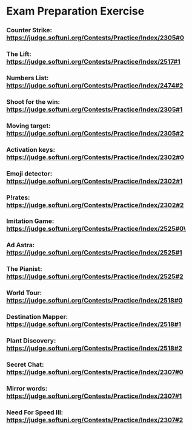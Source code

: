 # Exam Preparation Exercise
### Counter Strike: https://judge.softuni.org/Contests/Practice/Index/2305#0
### The Lift: https://judge.softuni.org/Contests/Practice/Index/2517#1
### Numbers List: https://judge.softuni.org/Contests/Practice/Index/2474#2
### Shoot for the win: https://judge.softuni.org/Contests/Practice/Index/2305#1
### Moving target: https://judge.softuni.org/Contests/Practice/Index/2305#2
### Activation keys: https://judge.softuni.org/Contests/Practice/Index/2302#0
### Emoji detector: https://judge.softuni.org/Contests/Practice/Index/2302#1
### P!rates: https://judge.softuni.org/Contests/Practice/Index/2302#2
### Imitation Game: https://judge.softuni.org/Contests/Practice/Index/2525#0\
### Ad Astra: https://judge.softuni.org/Contests/Practice/Index/2525#1
### The Pianist: https://judge.softuni.org/Contests/Practice/Index/2525#2
### World Tour: https://judge.softuni.org/Contests/Practice/Index/2518#0
### Destination Mapper: https://judge.softuni.org/Contests/Practice/Index/2518#1
### Plant Discovery: https://judge.softuni.org/Contests/Practice/Index/2518#2
### Secret Chat: https://judge.softuni.org/Contests/Practice/Index/2307#0
### Mirror words: https://judge.softuni.org/Contests/Practice/Index/2307#1
### Need For Speed III: https://judge.softuni.org/Contests/Practice/Index/2307#2